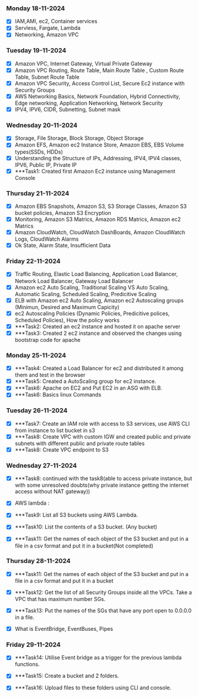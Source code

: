 ### Monday 18-11-2024

- [x] IAM,AMI, ec2, Container services
- [x] Servless, Fargate, Lambda
- [x] Networking, Amazon VPC

### Tuesday 19-11-2024

- [x] Amazon VPC, Internet Gateway, Virtual Private Gateway
- [x] Amazon VPC Routing, Route Table, Main Route Table , Custom Route Table, Subnet Route Table
- [x] Amazon VPC Security, Access Control List, Secure Ec2 instance with Security Groups
- [x] AWS Networking Basics, Network Foundation, Hybrid Connectivity, Edge networking, Application Networking, Network Security
- [x] IPV4, IPV6, CIDR, Subnetting, Subnet mask

### Wednesday 20-11-2024

- [x] Storage, File Storage, Block Storage, Object Storage
- [x] Amazon EFS, Amazon ec2 Instance Store, Amazon EBS, EBS Volume types(SSDs, HDDs)
- [x] Understanding the Structure of IPs, Addressing, IPV4, IPV4 classes, IPV6, Public IP, Private IP
- [x] \*\*\*Task1: Created first Amazon Ec2 instance using Management Console

### Thursday 21-11-2024

- [x] Amazon EBS Snapshots, Amazon S3, S3 Storage Classes, Amazon S3 bucket policies, Amazon S3 Encryption
- [x] Monitoring, Amazon S3 Matrics, Amazon RDS Matrics, Amazon ec2 Matrics
- [x] Amazon CloudWatch, CloudWatch DashBoards, Amazon CloudWatch Logs, CloudWatch Alarms
- [x] Ok State, Alarm State, Insufficient Data

### Friday 22-11-2024

- [x] Traffic Routing, Elastic Load Balancing, Application Load Balancer, Network Load Balancer, Gateway Load Balancer
- [x] Amazon ec2 Auto Scaling, Traditional Scaling VS Auto Scaling, Automatic Scaling, Scheduled Scaling, Predicitive Scaling
- [x] ELB with Amazon ec2 Auto Scaling, Amazon ec2 Autoscaling groups (Minimun, Desired and Maximum Capicity)
- [x] ec2 Autoscaling Policies (Dynamic Policies, Predicitive polices, Scheduled Policies), How the policy works
- [x] \*\*\*Task2: Created an ec2 instance and hosted it on apache server
- [x] \*\*\*Task3: Created 2 ec2 instance and observed the changes using bootstrap code for apache

### Monday 25-11-2024

- [x] \*\*\*Task4: Created a Load Balancer for ec2 and distributed it among them and test in the browser
- [x] \*\*\*Task5: Created a AutoScaling group for ec2 instance.
- [x] \*\*\*Task6: Apache on EC2 and Put EC2 in an ASG with ELB.
- [x] \*\*\*Task6: Basics linux Commands

### Tuesday 26-11-2024

- [x] \*\*\*Task7: Create an IAM role with access to S3 services, use AWS CLI from instance to list bucket in s3
- [x] \*\*\*Task8: Create VPC with custom IGW and created public and private subnets with different public and private route tables
- [x] \*\*\*Task8: Create VPC endpoint to S3

### Wednesday 27-11-2024

- [x] \*\*\*Task8: continued with the task8(able to access private instance, but with some unresolved doubts(why private instance getting the internet access without NAT gateway))
- [x] AWS lambda :
- [x] \*\*\*Task9: List all S3 buckets using AWS Lambda.
- [x] \*\*\*Task10: List the contents of a S3 bucket. (Any bucket)
- [x] \*\*\*Task11: Get the names of each object of the S3 bucket and put in a file in a csv format and put it in a bucket(Not completed)


### Thursday 28-11-2024
- [x] \*\*\*Task11: Get the names of each object of the S3 bucket and put in a file in a csv format and put it in a bucket
- [x] \*\*\*Task12: Get the list of all Security Groups inside all the VPCs. Take a VPC that has maximum number SGs.
- [x] \*\*\*Task13: Put the names of the SGs that have any port open to 0.0.0.0 in a file.
- [x] What is EventBridge, EventBuses, Pipes


### Friday 29-11-2024
- [x] \*\*\*Task14: Utilise Event bridge as a trigger for the previous lambda functions.
- [x] \*\*\*Task15: Create a bucket and 2 folders.
- [x] \*\*\*Task16: Upload files to these folders using CLI and console.



